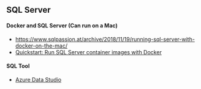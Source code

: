 ## SQL Server


#### Docker and SQL Server (Can run on a Mac)
- https://www.sqlpassion.at/archive/2018/11/19/running-sql-server-with-docker-on-the-mac/
- [Quickstart: Run SQL Server container images with Docker](https://docs.microsoft.com/en-us/sql/linux/quickstart-install-connect-docker?view=sql-server-2017&pivots=cs1-bash)


#### SQL Tool
- [Azure Data Studio](https://docs.microsoft.com/en-us/sql/azure-data-studio/what-is?view=sql-server-2017)
